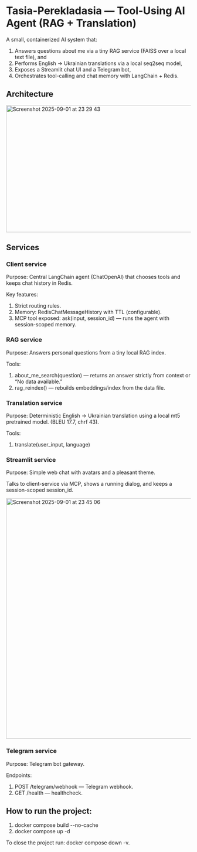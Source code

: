 # Tasia-Perekladasia — Tool-Using AI Agent (RAG + Translation)

A small, containerized AI system that:
1. Answers questions about me via a tiny RAG service (FAISS over a local text file), and
2. Performs English → Ukrainian translations via a local seq2seq model,
3. Exposes a Streamlit chat UI and a Telegram bot,
4. Orchestrates tool-calling and chat memory with LangChain + Redis.

## Architecture

<img width="803" height="347" alt="Screenshot 2025-09-01 at 23 29 43" src="https://github.com/user-attachments/assets/3eb6be3e-4119-4c38-a383-3e1b293bdcae" />

## Services

### Client service
Purpose: Central LangChain agent (ChatOpenAI) that chooses tools and keeps chat history in Redis.

Key features:
1. Strict routing rules.
2. Memory: RedisChatMessageHistory with TTL (configurable).
3. MCP tool exposed: ask(input, session_id) — runs the agent with session-scoped memory.

### RAG service
Purpose: Answers personal questions from a tiny local RAG index.

Tools:
1. about_me_search(question) — returns an answer strictly from context or “No data available.”
2. rag_reindex() — rebuilds embeddings/index from the data file.

### Translation service
Purpose: Deterministic English → Ukrainian translation using a local mt5 pretrained model. (BLEU 17.7, chrf 43).

Tools:
1. translate(user_input, language)

### Streamlit service
Purpose: Simple web chat with avatars and a pleasant theme.

Talks to client-service via MCP, shows a running dialog, and keeps a session-scoped session_id.

<img width="803" height="657" alt="Screenshot 2025-09-01 at 23 45 06" src="https://github.com/user-attachments/assets/5c1edb19-e161-4ebb-a3cf-852c2e27a697" />

### Telegram service
Purpose: Telegram bot gateway.

Endpoints:
1. POST /telegram/webhook — Telegram webhook.
2. GET /health — healthcheck.

## How to run the project:
1. docker compose build --no-cache
2. docker compose up -d

To close the project run: docker compose down -v.
